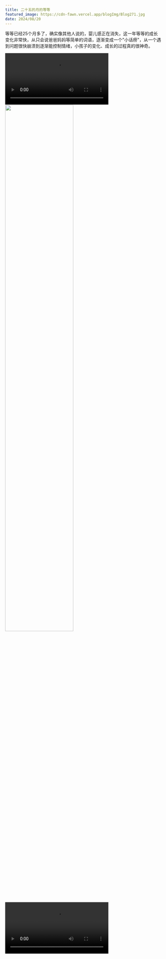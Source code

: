 ```yaml
---
title: 二十五的月的等等
featured_image: https://cdn-fawn.vercel.app/blogImg/Blog271.jpg
date: 2024/08/20
---
```

等等已经25个月多了，确实像其他人说的，婴儿感正在消失，这一年等等的成长变化非常快，从只会说爸爸妈妈等简单的词语，逐渐变成一个"小话痨"，从一个遇到问题很快崩溃到逐渐能控制情绪，小孩子的变化、成长的过程真的很神奇。

<video src="https://cdn-fawn.vercel.app/contentImg/271/00.mov" controls loop autoplay preload="auto" width="66%" ></video>
<img src="https://cdn-fawn.vercel.app/contentImg/271/00.jpg" width="66%" alt="">
<video src="https://cdn-fawn.vercel.app/contentImg/271/01.mov" controls loop autoplay preload="auto" width="66%" ></video>
